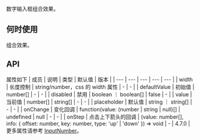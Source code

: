 数字输入框组合效果。
## 何时使用
组合效果。
## API
属性如下
| 成员 | 说明 | 类型 | 默认值 | 版本 |
| --- | --- | --- | --- | --- |
| width | 长度控制 | string/number，css 的 width 属性 | - | - |
| defaultValue | 初始值 | number\[] | - | - |
| disabled | 禁用 | boolean ｜ boolean\[] | false | - |
| value | 当前值 | number\[] \| string\[] | - | - |
| placeholder | 默认值 | string ｜ string\[] | - | - |
| onChange | 变化回调 | function(value: (number \| string \| null)\[] \| undefined \| null | - | - |
| onStep | 点击上下箭头的回调 | (value: number\[], info: { offset: number, key: number, type: 'up' \| 'down' }) => void | - | 4.7.0 |
更多属性请参考 [InputNumber](/components/input-number/#API)。
